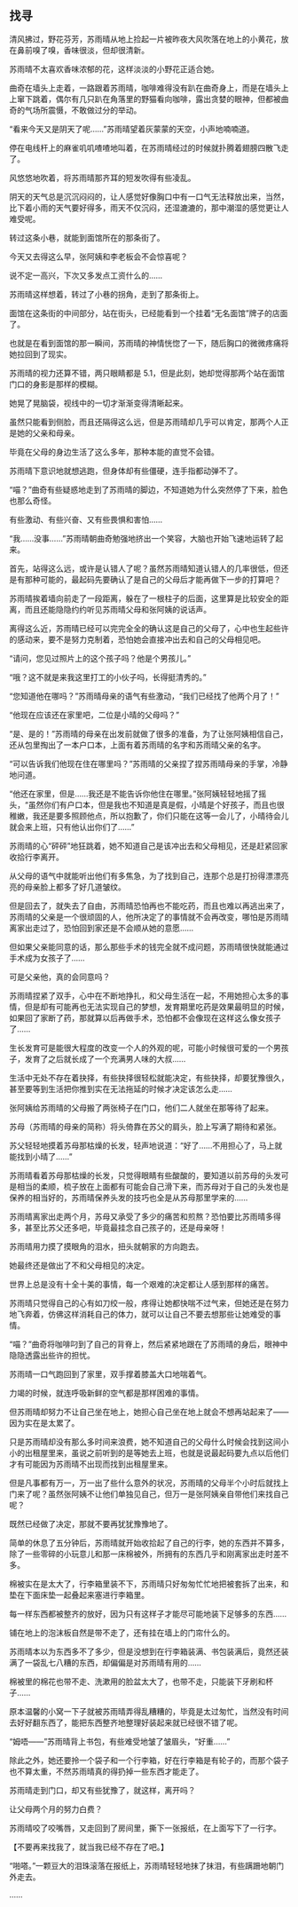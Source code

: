 ## 找寻

清风拂过，野花芬芳，苏雨晴从地上捡起一片被昨夜大风吹落在地上的小黄花，放在鼻前嗅了嗅，香味很淡，但却很清新。

苏雨晴不太喜欢香味浓郁的花，这样淡淡的小野花正适合她。

曲奇在墙头上走着，一路跟着苏雨晴，咖啡难得没有趴在曲奇身上，而是在墙头上上窜下跳着，偶尔有几只趴在角落里的野猫看向咖啡，露出贪婪的眼神，但都被曲奇的气场所震慑，不敢做过分的举动。

“看来今天又是阴天了呢……”苏雨晴望着灰蒙蒙的天空，小声地喃喃道。

停在电线杆上的麻雀叽叽喳喳地叫着，在苏雨晴经过的时候就扑腾着翅膀四散飞走了。

风悠悠地吹着，将苏雨晴那齐耳的短发吹得有些凌乱。

阴天的天气总是沉沉闷闷的，让人感觉好像胸口中有一口气无法释放出来，当然，比下着小雨的天气要好得多，雨天不仅沉闷，还湿漉漉的，那中潮湿的感觉更让人难受呢。

转过这条小巷，就能到面馆所在的那条街了。

今天又去得这么早，张阿姨和李老板会不会惊喜呢？

说不定一高兴，下次又多发点工资什么的……

苏雨晴这样想着，转过了小巷的拐角，走到了那条街上。

面馆在这条街的中间部分，站在街头，已经能看到一个挂着“无名面馆”牌子的店面了。

也就是在看到面馆的那一瞬间，苏雨晴的神情恍惚了一下，随后胸口的微微疼痛将她拉回到了现实。

苏雨晴的视力还算不错，两只眼睛都是 5.1，但是此刻，她却觉得那两个站在面馆门口的身影是那样的模糊。

她晃了晃脑袋，视线中的一切才渐渐变得清晰起来。

虽然只能看到侧脸，而且还隔得这么远，但是苏雨晴却几乎可以肯定，那两个人正是她的父亲和母亲。

毕竟在父母的身边生活了这么多年，那种本能的直觉不会错。

苏雨晴下意识地就想逃跑，但身体却有些僵硬，连手指都动弹不了。

“喵？”曲奇有些疑惑地走到了苏雨晴的脚边，不知道她为什么突然停了下来，脸色也那么奇怪。

有些激动、有些兴奋、又有些畏惧和害怕……

“我……没事……”苏雨晴朝曲奇勉强地挤出一个笑容，大脑也开始飞速地运转了起来。

首先，站得这么远，或许是认错人了呢？虽然苏雨晴知道认错人的几率很低，但还是有那种可能的，最起码先要确认了是自己的父母后才能再做下一步的打算吧？

苏雨晴挨着墙向前走了一段距离，躲在了一根柱子的后面，这里算是比较安全的距离，而且还能隐隐约约听见苏雨晴父母和张阿姨的说话声。

离得这么近，苏雨晴已经可以完完全全的确认这是自己的父母了，心中也生起些许的感动来，要不是努力克制着，恐怕她会直接冲出去和自己的父母相见吧。

“请问，您见过照片上的这个孩子吗？他是个男孩儿。”

“哦？这不就是来我这里打工的小伙子吗，长得挺清秀的。”

“您知道他在哪吗？”苏雨晴母亲的语气有些激动，“我们已经找了他两个月了！”

“他现在应该还在家里吧，二位是小晴的父母吗？”

“是、是的！”苏雨晴的母亲在出发前就做了很多的准备，为了让张阿姨相信自己，还从包里掏出了一本户口本，上面有着苏雨晴的名字和苏雨晴父亲的名字。

“可以告诉我们他现在住在哪里吗？”苏雨晴的父亲捏了捏苏雨晴母亲的手掌，冷静地问道。

“他还在家里，但是……我还是不能告诉你他住在哪里。”张阿姨轻轻地摇了摇头，“虽然你们有户口本，但是我也不知道是真是假，小晴是个好孩子，而且也很稚嫩，我还是要多照顾他点，所以抱歉了，你们只能在这等一会儿了，小晴待会儿就会来上班，只有他认出你们了……”

苏雨晴的心“砰砰”地狂跳着，她不知道自己是该冲出去和父母相见，还是赶紧回家收拾行李离开。

从父母的语气中就能听出他们有多焦急，为了找到自己，连那个总是打扮得漂漂亮亮的母亲脸上都多了好几道皱纹。

但是回去了，就失去了自由，苏雨晴恐怕再也不能吃药，而且也难以再逃出来了，苏雨晴的父亲是一个很顽固的人，他所决定了的事情就不会再改变，哪怕是苏雨晴离家出走过了，恐怕回到家还是不会顺从她的意愿……

但如果父亲能同意的话，那么那些手术的钱完全就不成问题，苏雨晴很快就能通过手术成为女孩子了……

可是父亲他，真的会同意吗？

苏雨晴捏紧了双手，心中在不断地挣扎，和父母生活在一起，不用她担心太多的事情，但是却有可能再也无法实现自己的梦想，发育期里吃药是效果最明显的时候，如果回了家断了药，那就算以后再做手术，恐怕都不会像现在这样这么像女孩子了……

生长发育可是能很大程度的改变一个人的外观的呢，可能小时候很可爱的一个男孩子，发育了之后就长成了一个充满男人味的大叔……

生活中无处不存在着抉择，有些抉择很轻松就能决定，有些抉择，却要犹豫很久，甚至要等到生活把你推到实在无法拖延的时候才决定该怎么走……

张阿姨给苏雨晴的父母搬了两张椅子在门口，他们二人就坐在那等待了起来。

苏母（苏雨晴的母亲的简称）将头倚靠在苏父的肩头，脸上写满了期待和紧张。

苏父轻轻地摸着苏母那枯燥的长发，轻声地说道：“好了……不用担心了，马上就能找到小晴了……”

苏雨晴看着苏母那枯燥的长发，只觉得眼睛有些酸酸的，要知道以前苏母的头发可是相当的柔顺，梳子放在上面都有可能会自己滑下来，而苏母对于自己的头发也是保养的相当好的，苏雨晴保养头发的技巧也全是从苏母那里学来的……

苏雨晴离家出走两个月，苏母又承受了多少的痛苦和煎熬？恐怕要比苏雨晴多得多，甚至比苏父还多吧，毕竟最挂念自己孩子的，还是母亲呀！

苏雨晴用力摸了摸眼角的泪水，扭头就朝家的方向跑去。

她最终还是做出了不和父母相见的决定。

世界上总是没有十全十美的事情，每一个艰难的决定都让人感到那样的痛苦。

苏雨晴只觉得自己的心有如刀绞一般，疼得让她都快喘不过气来，但她还是在努力地飞奔着，仿佛这样消耗自己的体力，就可以让自己不要去想那些让她难受的事情。

“喵？”曲奇将咖啡叼到了自己的背脊上，然后紧紧地跟在了苏雨晴的身后，眼神中隐隐透露出些许的担忧。

苏雨晴一口气跑回到了家里，双手撑着膝盖大口地喘着气。

力竭的时候，就连呼吸新鲜的空气都是那样困难的事情。

但苏雨晴却努力不让自己坐在地上，她担心自己坐在地上就会不想再站起来了——因为实在是太累了。

只是苏雨晴却没有那么多时间来浪费，她不知道自己的父母什么时候会找到这间小小的出租屋里来，虽说之前听到的是等她去上班，也就是说最起码要九点以后他们才有可能因为苏雨晴不出现而找到出租屋里来。

但是凡事都有万一，万一出了些什么意外的状况，苏雨晴的父母半个小时后就找上门来了呢？虽然张阿姨不让他们单独见自己，但万一是张阿姨亲自带他们来找自己呢？

既然已经做了决定，那就不要再犹犹豫豫地了。

简单的休息了五分钟后，苏雨晴就开始收拾起了自己的行李，她的东西并不算多，除了一些零碎的小玩意儿和那一床棉被外，所拥有的东西几乎和刚离家出走时差不多。

棉被实在是太大了，行李箱里装不下，苏雨晴只好匆匆忙忙地把被套拆了出来，和垫在下面床垫一起叠起来塞进行李箱里。

每一样东西都被整齐的放好，因为只有这样子才能尽可能地装下足够多的东西……

铺在地上的泡沫板自然是带不走了，还有挂在墙上的门帘什么的。

苏雨晴本以为东西多不了多少，但是没想到在行李箱装满、书包装满后，竟然还装满了一袋乱七八糟的东西，却偏偏是对苏雨晴有用的……

棉被里的棉花也带不走、洗漱用的脸盆太大了，也带不走，只能装下牙刷和杯子……

原本温馨的小窝一下子就被苏雨晴弄得乱糟糟的，毕竟是太过匆忙，当然没有时间去好好翻东西了，能把东西整齐地整理好装起来就已经很不错了呢。

“姆唔——”苏雨晴背上书包，有些难受地皱了皱眉头，“好重……”

除此之外，她还要拎一个袋子和一个行李箱，好在行李箱是有轮子的，而那个袋子也不算太重，不然苏雨晴真的得扔掉一些东西才能走了。

苏雨晴走到门口，却又有些犹豫了，就这样，离开吗？

让父母两个月的努力白费？

苏雨晴咬了咬嘴唇，又走回到了房间里，撕下一张报纸，在上面写下了一行字。

【不要再来找我了，就当我已经不存在了吧。】

“啪嗒。”一颗豆大的泪珠滚落在报纸上，苏雨晴轻轻地抹了抹泪，有些蹒跚地朝门外走去。

……
